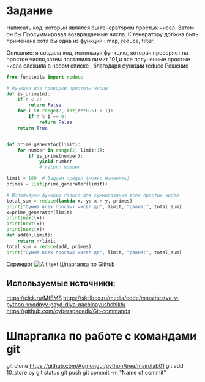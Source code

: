 # Задание
Написать код, который являлся бы генератором простых чисел. Затем он бы Просуммировал возвращаемые числа. К генератору должна быть применена хотя бы одна из функций : map, reduce, filter. 

Описание:
я создала код, используя функцию, которая проверяет на простое число,затем поставила лимит 101,и все полученные простые числа сложила в новом списке , благодаря функции reduce
Решение
```python
from functools import reduce

# Функция для проверки простоты числа
def is_prime(n):
    if n < 2:
        return False
    for i in range(2, int(n**0.5) + 1):
        if n % i == 0:
            return False
    return True


def prime_generator(limit):
    for number in range(2, limit+1):
        if is_prime(number):
            yield number
            # return number

limit = 100  # Задаем предел (можно изменить)
primes = list(prime_generator(limit))

# Используем функцию reduce для суммирования всех простых чисел
total_sum = reduce(lambda x, y: x + y, primes)
print("Сумма всех простых чисел до", limit, "равна:", total_sum)
x=prime_generator(limit)
print(next(x))
print(next(x))
print(next(x))
def add(n,limit):
    return n+limit
total_sum = reduce(add, primes)
print("Сумма всех простых чисел до", limit, "равна:", total_sum)
```
Скриншот
![Alt text](image.png)
Шпаргалка по Github

## Используемые источники:
https://clck.ru/MfEMS
https://skillbox.ru/media/code/mnozhestva-v-python-vvodnyy-gayd-dlya-nachinayushchikh/
https://github.com/cyberspacedk/Git-commands

# Шпаргалка по работе с командами git
git clone https://github.com/Agmongui/python/tree/main/lab01
git add 10_store.py
git status
git push
git commit -m "Name of commit" 
